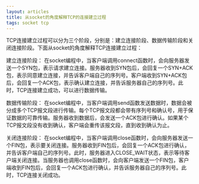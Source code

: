 ```yaml
---
layout: articles
title: 从socket的角度解释TCP的连接建立过程
tags: socket tcp 
---
```

TCP连接建立过程可以分为三个阶段，分别是：建立连接阶段、数据传输阶段和关闭连接阶段。下面从socket的角度解释TCP连接建立过程：

建立连接阶段：
在socket编程中，当客户端调用connect函数时，会向服务器发送一个SYN包，表示请求建立连接。服务器收到SYN包后，会回复一个SYN+ACK包，表示同意建立连接，并告诉客户端自己的序列号。客户端收到SYN+ACK包后，会回复一个ACK包，表示确认建立连接，并告诉服务器自己的序列号。此时，TCP连接建立成功，可以进行数据传输。

数据传输阶段：
在socket编程中，当客户端调用send函数发送数据时，数据会被分成多个TCP报文段进行传输。每个TCP报文段都会带有序列号和确认号，用于保证数据的可靠传输。服务器收到数据后，会发送一个ACK包进行确认。如果某个TCP报文段没有收到确认，客户端会重传该报文段，直到收到确认为止。

关闭连接阶段：
在socket编程中，当客户端调用close函数时，会向服务器发送一个FIN包，表示要关闭连接。服务器收到FIN包后，会回复一个ACK包进行确认，并告诉客户端自己的序列号。此时，服务器进入CLOSE_WAIT状态，表示等待客户端关闭连接。当服务器也调用close函数时，会向客户端发送一个FIN包，客户端收到FIN包后，会回复一个ACK包进行确认，并告诉服务器自己的序列号。此时，TCP连接关闭成功。